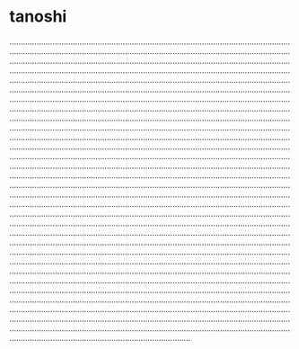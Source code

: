 # tanoshi

....................................................................................................................................................................................................................................................................................................................................................................................................................................................................................................................................................................................................................................................................................................................................................................................................................................................................................................................................................................................................................................................................................................................................................................................................................................................................................................................................................................................................................................................................................................................................................................................................................................................................................................................................................................................................................................................................................................................................................................................................................................................................................................................................................................................................................................................................................................................................................................................................................................................................................................................................................................................................................................................................................................................................................................................................................................................................................................................................................................................................................................................................................................................................................................................................................................................................................................................................................................................................................................................................................................................................................................................................................................................................................................................................................................................................................................................................................................................................................................................................................................................................................